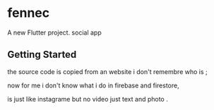 # fennec

A new Flutter project.
social app 

## Getting Started


the source code is copied from an website i don't remembre who is ;

now for me i don't know what i do in firebase and firestore,
 
 is just like instagrame but no video just text and photo .

